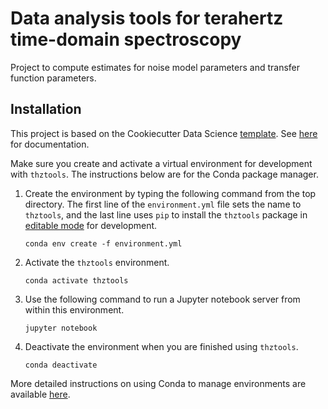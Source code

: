 # Data analysis tools for terahertz time-domain spectroscopy

Project to compute estimates for noise model parameters and transfer function parameters.

## Installation

This project is based on the Cookiecutter Data Science [template](https://github.com/drivendata/cookiecutter-data-science). See [here](https://drivendata.github.io/cookiecutter-data-science/) for documentation.

Make sure you create and activate a virtual environment for development with `thztools`. The instructions below are for the Conda package manager.

1. Create the environment by typing the following command from the top directory. The first line of the `environment.yml` file sets the name to `thztools`, and the last line uses `pip` to install the `thztools` package in [editable mode](https://pip.pypa.io/en/stable/cli/pip_install/#install-editable) for development.

    ```
    conda env create -f environment.yml
    ```
2. Activate the `thztools` environment.

    ```
    conda activate thztools
    ```

3. Use the following command to run a Jupyter notebook server from within this environment.

    ```
    jupyter notebook
    ```

4. Deactivate the environment when you are finished using `thztools`.

    ```
    conda deactivate
    ```

More detailed instructions on using Conda to manage environments are available [here](https://docs.conda.io/projects/conda/en/latest/user-guide/tasks/manage-environments.html).